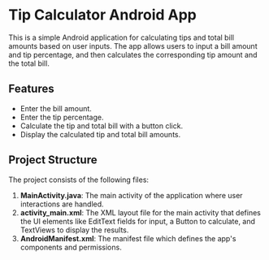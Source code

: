 # Tip Calculator Android App

This is a simple Android application for calculating tips and total bill amounts based on user inputs. The app allows users to input a bill amount and tip percentage, and then calculates the corresponding tip amount and the total bill.

## Features
- Enter the bill amount.
- Enter the tip percentage.
- Calculate the tip and total bill with a button click.
- Display the calculated tip and total bill amounts.

## Project Structure

The project consists of the following files:

1. **MainActivity.java**: The main activity of the application where user interactions are handled.
2. **activity_main.xml**: The XML layout file for the main activity that defines the UI elements like EditText fields for input, a Button to calculate, and TextViews to display the results.
3. **AndroidManifest.xml**: The manifest file which defines the app's components and permissions.

